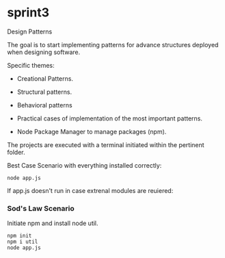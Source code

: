 # sprint3
Design Patterns

The goal is to start implementing patterns for advance structures deployed when designing software.

Specific themes:

* Creational Patterns.

* Structural patterns.

* Behavioral patterns

* Practical cases of implementation of the most important patterns.

* Node Package Manager to manage packages (npm).

The projects are executed with a terminal initiated within the pertinent folder.

Best Case Scenario with everything installed correctly:
```
node app.js
```

If app.js doesn't run in case extrenal modules are reuiered:
### Sod's Law Scenario

Initiate npm and install node util. 

```
npm init 
npm i util
node app.js
```

